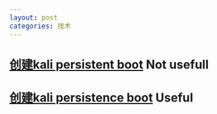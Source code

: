 ```yaml
---
layout: post
categories: 技术
---
```


## [创建kali persistent boot](https://blog.csdn.net/Kylin_7/article/details/71633969)  **Not usefull**

## [创建kali persistence boot](https://www.pianshen.com/article/43041002186/) **Useful**
